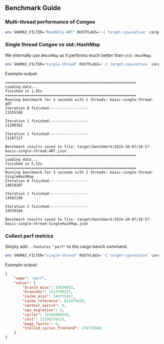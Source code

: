 ## Benchmark Guide

### Multi-thread performance of Congee 

```bash
env SHUMAI_FILTER="ReadOnly-ART" RUSTFLAGS='-C target-cpu=native' cargo bench --bench basic
```


### Single thread Congee vs std::HashMap

We internally use `AHashMap` as it performs much better than `std::HashMap`.

```bash
env SHUMAI_FILTER="single-thread" RUSTFLAGS='-C target-cpu=native' cargo bench --bench basic
```

Example output:
```
============================================================
Loading data...
finished in 1.95s
============================================================
Running benchmark for 3 seconds with 1 threads: basic-single-thread-ART
Iteration 0 finished------------------
11555348

Iteration 1 finished------------------
11300362

Iteration 2 finished------------------
11287117

Benchmark results saved to file: target/benchmark/2024-10-07/10-57-basic-single-thread-ART.json
============================================================
Loading data...
finished in 5.52s
============================================================
Running benchmark for 3 seconds with 1 threads: basic-single-thread-SingleHashMap
Iteration 0 finished------------------
14818107

Iteration 1 finished------------------
14582199

Iteration 2 finished------------------
14339184

Benchmark results saved to file: target/benchmark/2024-10-07/10-57-basic-single-thread-SingleHashMap.json
```

### Collect perf metrics

Simply add `--features "perf"` to the cargo bench command.

```bash
env SHUMAI_FILTER="single-thread" RUSTFLAGS='-C target-cpu=native' cargo bench --bench basic --features "perf"
```

Example output:
```json
{
	"name": "perf",
	"value": {
		"branch_miss": 41634853,
		"branches": 1213790237,
		"cache_miss": 344751417,
		"cache_reference": 621479438,
		"context_switch": 0,
		"cpu_migration": 0,
		"cycles": 32342888548,
		"inst": 11316270133,
		"page_faults": 0,
		"stalled_cycles_frontend": 376732948
	}
}
```
